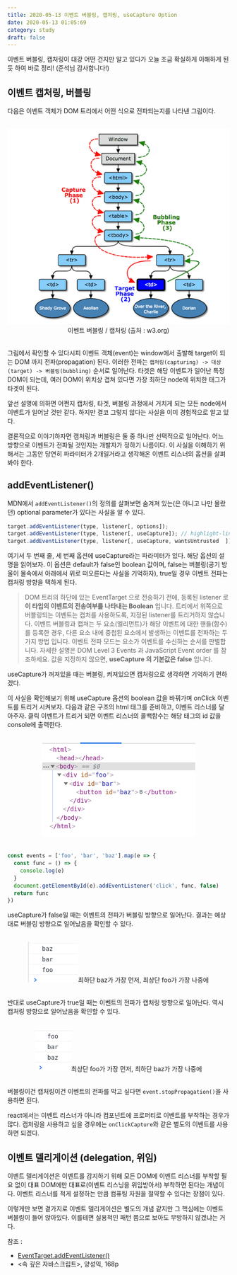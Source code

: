 ```yaml
---
title: 2020-05-13 이벤트 버블링, 캡처링, useCapture Option
date: 2020-05-13 01:05:69
category: study
draft: false
---
```


이벤트 버블링, 캡처링이 대강 어떤 건지만 알고 있다가 오늘 조금 확실하게 이해하게 된 듯 하여 바로 정리! (준석님 감사합니다!)

## 이벤트 캡처링, 버블링

다음은 이벤트 객체가 DOM 트리에서 어떤 식으로 전파되는지를 나타낸 그림이다.

<br>

<div align="center"><img src="./images/051304.png" />이벤트 버블링 / 캡처링 (출처 : w3.org)</div>

<br>

그림에서 확인할 수 있다시피 이벤트 객체(event)는 window에서 출발해 target이 되는 DOM 까지 전파(propagation) 된다. 이러한 전파는 `캡처링(capturing) -> 대상(target) -> 버블링(bubbling)` 순서로 일어난다. 타겟은 해당 이벤트가 일어난 특정 DOM이 되는데, 여러 DOM이 위치상 겹쳐 있다면 가장 최하단 node에 위치한 태그가 타겟이 된다.

앞선 설명에 의하면 어쩐지 캡처링, 타겟, 버블링 과정에서 거치게 되는 모든 node에서 이벤트가 일어날 것만 같다. 하지만 결코 그렇지 않다는 사실을 이미 경험적으로 알고 있다.

결론적으로 이야기하자면 캡처링과 버블링은 둘 중 하나만 선택적으로 일어난다. 어느 방향으로 이벤트가 전파될 것인지는 개발자가 정하기 나름이다. 이 사실을 이해하기 위해서는 그동안 당연히 파라미터가 2개일거라고 생각해온 이벤트 리스너의 옵션을 살펴봐야 한다.

## addEventListener()

MDN에서 `addEventListener()`의 정의를 살펴보면 숨겨져 있는(은 아니고 나만 몰랐던) optional parameter가 있다는 사실을 알 수 있다.

```js
target.addEventListener(type, listener[, options]);
target.addEventListener(type, listener[, useCapture]); // highlight-line
target.addEventListener(type, listener[, useCapture, wantsUntrusted  ]); // Gecko/Mozilla only
```

여기서 두 번째 줄, 세 번째 옵션에 useCapture라는 파라미터가 있다. 해당 옵션의 설명을 읽어보자. 이 옵션은 default가 false인 boolean 값이며, false는 버블링(공기 방울이 물속에서 아래에서 위로 떠오른다는 사실을 기억하자), true일 경우 이벤트 전파는 캡처링 방향을 택하게 된다.

> DOM 트리의 하단에 있는 EventTarget 으로 전송하기 전에, 등록된 listener 로 **이 타입의 이벤트의 전송여부를 나타내는 Boolean** 입니다. 트리에서 위쪽으로 버블링되는 이벤트는 캡처를 사용하도록, 지정된 listener를 트리거하지 않습니다. 이벤트 버블링과 캡쳐는 두 요소(엘리먼트)가 해당 이벤트에 대한 핸들(함수)를 등록한 경우, 다른 요소 내에 중첩된 요소에서 발생하는 이벤트를 전파하는 두 가지 방법 입니다. 이벤트 전파 모드는 요소가 이벤트를 수신하는 순서를 판별합니다. 자세한 설명은 DOM Level 3 Events 과 JavaScript Event order 를 참조하세요. 값을 지정하지 않으면, **useCapture 의 기본값은 false** 입니다.

useCapture가 꺼져있을 때는 버블링, 켜져있으면 캡처링으로 생각하면 기억하기 편하겠다.

이 사실을 확인해보기 위해 useCapture 옵션의 boolean 값을 바꿔가며 onClick 이벤트를 트리거 시켜보자. 다음과 같은 구조의 html 태그를 준비하고, 이벤트 리스너를 달아주자. 클릭 이벤트가 트리거 되면 이벤트 리스너의 콜백함수는 해당 태그의 id 값을 console에 출력한다.

<br>

<div align="center"><img src="./images/051301.png" /></div>

<br>

```js
const events = ['foo', 'bar', 'baz'].map(e => {
  const func = () => {
    console.log(e)
  }
  document.getElementById(e).addEventListener('click', func, false)
  return func
})
```

useCapture가 false일 때는 이벤트의 전파가 버블링 방향으로 일어난다. 결과는 예상대로 버블링 방향으로 일어났음을 확인할 수 있다.

<br>

<div align="center"><img src="./images/051302.png" />최하단 baz가 가장 먼저, 최상단 foo가 가장 나중에</div>

<br>

반대로 useCapture가 true일 때는 이벤트의 전파가 캡처링 방향으로 일어난다. 역시 캡처링 방향으로 일어났음을 확인할 수 있다.

<br>

<div align="center"><img src="./images/051303.png" />최상단 foo가 가장 먼저, 최하단 baz가 가장 나중에</div>

<br>

버블링이건 캡처링이건 이벤트의 전파를 막고 싶다면 `event.stopPropagation()`을 사용하면 된다.

react에서는 이벤트 리스너가 아니라 컴포넌트에 프로퍼티로 이벤트를 부착하는 경우가 많다. 캡처링을 사용하고 싶을 경우에는 `onClickCapture`와 같은 별도의 이벤트를 사용하면 되겠다.

## 이벤트 델리게이션 (delegation, 위임)

이벤트 델리게이션은 이벤트를 감지하기 위해 모든 DOM에 이벤트 리스너를 부착할 필요 없이 대표 DOM에만 대표로(이벤트 리스닝을 위임받아서) 부착하면 된다는 개념이다. 이벤트 리스너를 적게 설정하는 만큼 컴퓨팅 자원을 절약할 수 있다는 장점이 있다.

이렇게만 보면 곁가지로 이벤트 델리게이션은 별도의 개념 같지만 그 핵심에는 이벤트 버블링이 들어 앉아있다. 이를테면 실용적인 패턴 쯤으로 보아도 무방하지 않겠냐는 거다.

참조 :

- [EventTarget.addEventListener()](https://developer.mozilla.org/ko/docs/Web/API/EventTarget/addEventListener)
- <속 깊은 자바스크립트>, 양성익, 168p
